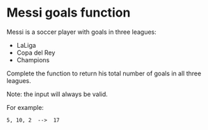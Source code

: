# Messi goals function

Messi is a soccer player with goals in three leagues:

* LaLiga
* Copa del Rey
* Champions

Complete the function to return his total number of goals in all three leagues.

Note: the input will always be valid.

For example:

```
5, 10, 2  -->  17
```